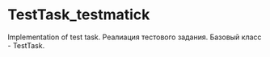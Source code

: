 # TestTask_testmatick
Implementation of test task.
Реалиация тестового задания. Базовый класс - TestTask.
